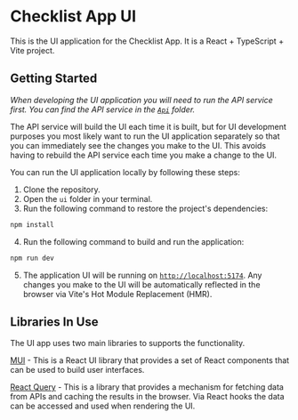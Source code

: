 # Checklist App UI

This is the UI application for the Checklist App. It is a React + TypeScript + Vite project.

## Getting Started

_When developing the UI application you will need to run the API service first.
You can find the API service in the [`Api`](../Api) folder._

The API service will build the UI each time it is built, but for UI development
purposes you most likely want to run the UI application separately so that you
can immediately see the changes you make to the UI. This avoids having to rebuild
the API service each time you make a change to the UI.

You can run the UI application locally by following these steps:

1. Clone the repository.
2. Open the `ui` folder in your terminal.
3. Run the following command to restore the project's dependencies:

```bash
npm install
```

4. Run the following command to build and run the application:

```bash
npm run dev
```

5. The application UI will be running on [`http://localhost:5174`](http://localhost:5174).
Any changes you make to the UI will be automatically reflected in the browser via Vite's
Hot Module Replacement (HMR).

## Libraries In Use

The UI app uses two main libraries to supports the functionality.

[MUI](https://mui.com/material-ui/all-components/) - This is a React UI library that provides
a set of React components that can be used to build user interfaces.

[React Query](https://tanstack.com/query/latest) - This is
a library that provides a mechanism for fetching data from APIs and caching the results in the
browser. Via React hooks the data can be accessed and used when rendering the UI.
